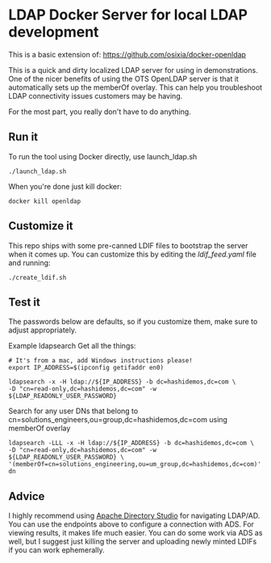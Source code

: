# LDAP Docker Server for local LDAP development

This is a basic extension of: https://github.com/osixia/docker-openldap

This is a quick and dirty localized LDAP server for using in demonstrations. One of the nicer benefits of using the OTS OpenLDAP server is that it automatically sets up the memberOf overlay.   This can help you troubleshoot LDAP connectivity issues customers may be having.

For the most part, you really don't have to do anything.

## Run it
To run the tool using Docker directly, use launch_ldap.sh
```
./launch_ldap.sh
```

When you're done just kill docker:
```
docker kill openldap
```

## Customize it

This repo ships with some pre-canned LDIF files to bootstrap the server when it comes up.   You can customize this by editing the *ldif_feed.yaml* file and running:

```
./create_ldif.sh
```

## Test it

The passwords below are defaults, so if you customize them, make sure to adjust appropriately.

Example ldapsearch
Get all the things:
```
# It's from a mac, add Windows instructions please!
export IP_ADDRESS=$(ipconfig getifaddr en0)

ldapsearch -x -H ldap://${IP_ADDRESS} -b dc=hashidemos,dc=com \
-D "cn=read-only,dc=hashidemos,dc=com" -w ${LDAP_READONLY_USER_PASSWORD}
```

Search for any user DNs that belong to cn=solutions_engineers,ou=group,dc=hashidemos,dc=com using memberOf overlay
```
ldapsearch -LLL -x -H ldap://${IP_ADDRESS} -b dc=hashidemos,dc=com \
-D "cn=read-only,dc=hashidemos,dc=com" -w ${LDAP_READONLY_USER_PASSWORD} \
'(memberOf=cn=solutions_engineering,ou=um_group,dc=hashidemos,dc=com)' dn
```

## Advice

I highly recommend using [Apache Directory Studio](https://directory.apache.org/studio/) for navigating LDAP/AD.   You can use the endpoints above to configure a connection with ADS.   For viewing results, it makes life much easier.   You can do some work via ADS as well, but I suggest just killing the server and uploading newly minted LDIFs if you can work ephemerally.
